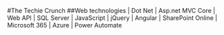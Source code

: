 #The Techie Crunch
##Web technologies | Dot Net | Asp.net MVC Core | Web API | SQL Server | JavaScript | jQuery | Angular | SharePoint Online | Microsoft 365 | Azure | Power Automate